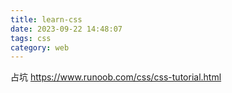 ```yaml
---
title: learn-css
date: 2023-09-22 14:48:07
tags: css
category: web
---
```


占坑 https://www.runoob.com/css/css-tutorial.html